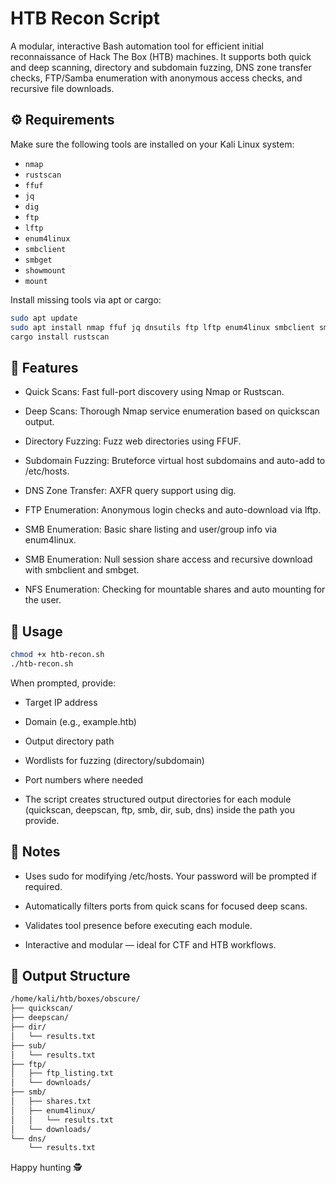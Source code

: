 # HTB Recon Script

A modular, interactive Bash automation tool for efficient initial reconnaissance of Hack The Box (HTB) machines. It supports both quick and deep scanning, directory and subdomain fuzzing, DNS zone transfer checks, FTP/Samba enumeration with anonymous access checks, and recursive file downloads.

## ⚙️ Requirements

Make sure the following tools are installed on your Kali Linux system:

- `nmap`
- `rustscan`
- `ffuf`
- `jq`
- `dig`
- `ftp`
- `lftp`
- `enum4linux`
- `smbclient`
- `smbget`
- `showmount`
- `mount`

Install missing tools via apt or cargo:

```bash
sudo apt update
sudo apt install nmap ffuf jq dnsutils ftp lftp enum4linux smbclient smbget nfs-common -y
cargo install rustscan
```

## 🔧 Features

- Quick Scans: Fast full-port discovery using Nmap or Rustscan.

- Deep Scans: Thorough Nmap service enumeration based on quickscan output.

- Directory Fuzzing: Fuzz web directories using FFUF.

- Subdomain Fuzzing: Bruteforce virtual host subdomains and auto-add to /etc/hosts.

- DNS Zone Transfer: AXFR query support using dig.

- FTP Enumeration: Anonymous login checks and auto-download via lftp.

- SMB Enumeration: Basic share listing and user/group info via enum4linux.

- SMB Enumeration: Null session share access and recursive download with smbclient and smbget.

- NFS Enumeration: Checking for mountable shares and auto mounting for the user.

## 🚀 Usage

```bash
chmod +x htb-recon.sh
./htb-recon.sh
```
When prompted, provide:

- Target IP address

- Domain (e.g., example.htb)

- Output directory path

- Wordlists for fuzzing (directory/subdomain)

- Port numbers where needed

- The script creates structured output directories for each module (quickscan, deepscan, ftp, smb, dir, sub, dns) inside the path you provide.

## 📝 Notes

- Uses sudo for modifying /etc/hosts. Your password will be prompted if required.

- Automatically filters ports from quick scans for focused deep scans.

- Validates tool presence before executing each module.

- Interactive and modular — ideal for CTF and HTB workflows.

## 📂 Output Structure

```bash
/home/kali/htb/boxes/obscure/
├── quickscan/
├── deepscan/
├── dir/
│   └── results.txt
├── sub/
│   └── results.txt
├── ftp/
│   ├── ftp_listing.txt
│   └── downloads/
├── smb/
│   ├── shares.txt
│   ├── enum4linux/
│   │   └── results.txt
│   └── downloads/
└── dns/
    └── results.txt
```

Happy hunting 🕵

